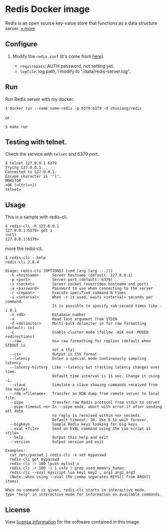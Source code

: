 # Redis Docker image

Redis is an open source key-value store that functions as a data structure server. [» more](https://hub.docker.com/r/library/redis/)


## Configure

1. Modify the `redis.conf` (it's come from [here](https://raw.githubusercontent.com/antirez/redis/3.0/redis.conf)).
    
    * `requirepass`: AUTH password, not setting yet.
    * `logfile`: log path, I modify to "/data/redis-server.log".

## Run

Run Redis server with my docker.

    $ docker run --name some-redis -p 6379:6379 -d chusiang/redis

    
or
    
    $ make run

## Testing with telnet.

Check the service with `telnet` and 6379 port.

    $ telnet 127.0.0.1 6379
    Trying 127.0.0.1...
    Connected to 127.0.0.1.
    Escape character is '^]'.
    MONITOR
    +OK (<Ctrl>+])
    telnet>

## Usage

This is a sample with redis-cli.

    $ redis-cli -h 127.0.0.1
    127.0.0.1:6379> get 1
    (nil)
    127.0.0.1:6379>

more the redis-cli.

    $ redis-cli --help
    redis-cli 2.8.4
    
    Usage: redis-cli [OPTIONS] [cmd [arg [arg ...]]]
      -h <hostname>      Server hostname (default: 127.0.0.1)
      -p <port>          Server port (default: 6379)
      -s <socket>        Server socket (overrides hostname and port)
      -a <password>      Password to use when connecting to the server
      -r <repeat>        Execute specified command N times
      -i <interval>      When -r is used, waits <interval> seconds per command.
                         It is possible to specify sub-second times like -i 0.1
      -n <db>            Database number
      -x                 Read last argument from STDIN
      -d <delimiter>     Multi-bulk delimiter in for raw formatting (default: \n)
      -c                 Enable cluster mode (follow -ASK and -MOVED redirections)
      --raw              Use raw formatting for replies (default when STDOUT is
                         not a tty)
      --csv              Output in CSV format
      --latency          Enter a special mode continuously sampling latency
      --latency-history  Like --latency but tracking latency changes over time.
                         Default time interval is 15 sec. Change it using -i.
      --slave            Simulate a slave showing commands received from the master
      --rdb <filename>   Transfer an RDB dump from remote server to local file.
      --pipe             Transfer raw Redis protocol from stdin to server
      --pipe-timeout <n> In --pipe mode, abort with error if after sending all data
                         no reply is received within <n> seconds.
                         Default timeout: 30. Use 0 to wait forever.
      --bigkeys          Sample Redis keys looking for big keys
      --eval <file>      Send an EVAL command using the Lua script at <file>
      --help             Output this help and exit
      --version          Output version and exit
    
    Examples:
      cat /etc/passwd | redis-cli -x set mypasswd
      redis-cli get mypasswd
      redis-cli -r 100 lpush mylist x
      redis-cli -r 100 -i 1 info | grep used_memory_human:
      redis-cli --eval myscript.lua key1 key2 , arg1 arg2 arg3
      (Note: when using --eval the comma separates KEYS[] from ARGV[] items)
    
    When no command is given, redis-cli starts in interactive mode.
    Type "help" in interactive mode for information on available commands.

## License

View [license information](http://redis.io/topics/license) for the software contained in this image.


